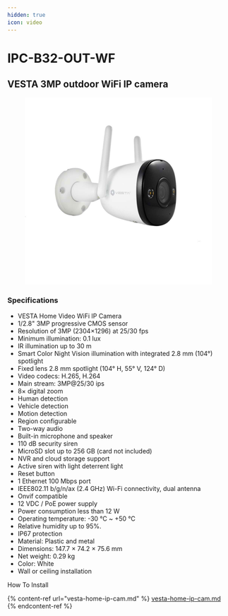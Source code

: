 ```yaml
---
hidden: true
icon: video
---
```


# IPC-B32-OUT-WF

## VESTA 3MP outdoor WiFi IP camera

<figure><img src="../.gitbook/assets/image (376).png" alt=""><figcaption></figcaption></figure>

### **Specifications**

* VESTA Home Video WiFi IP Camera
* 1/2.8" 3MP progressive CMOS sensor
* Resolution of 3MP (2304×1296) at 25/30 fps
* Minimum illumination: 0.1 lux
* IR illumination up to 30 m
* Smart Color Night Vision illumination with integrated 2.8 mm (104°) spotlight
* Fixed lens 2.8 mm spotlight (104° H, 55° V, 124° D)
* Video codecs: H.265, H.264
* Main stream: 3MP@25/30 ips
* 8× digital zoom
* Human detection
* Vehicle detection
* Motion detection
* Region configurable
* Two-way audio
* Built-in microphone and speaker
* 110 dB security siren
* MicroSD slot up to 256 GB (card not included)
* NVR and cloud storage support
* Active siren with light deterrent light
* Reset button
* 1 Ethernet 100 Mbps port
* IEEE802.11 b/g/n/ax (2.4 GHz) Wi-Fi connectivity, dual antenna
* Onvif compatible
* 12 VDC / PoE power supply
* Power consumption less than 12 W
* Operating temperature: -30 °C \~ +50 °C
* Relative humidity up to 95%.
* IP67 protection
* Material: Plastic and metal
* Dimensions: 147.7 × 74.2 × 75.6 mm
* Net weight: 0.29 kg
* Color: White
* Wall or ceiling installation

How To Install

{% content-ref url="vesta-home-ip-cam.md" %}
[vesta-home-ip-cam.md](vesta-home-ip-cam.md)
{% endcontent-ref %}
